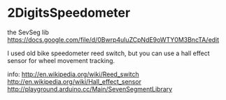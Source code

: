 2DigitsSpeedometer
==================
the SevSeg lib https://docs.google.com/file/d/0Bwrp4uluZCpNdE9oWTY0M3BncTA/edit

I used old bike speedometer reed switch, but you can use a hall effect sensor for wheel movement tracking.

info:
http://en.wikipedia.org/wiki/Reed_switch
http://en.wikipedia.org/wiki/Hall_effect_sensor
http://playground.arduino.cc/Main/SevenSegmentLibrary
